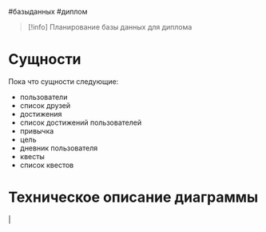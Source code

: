 #базыданных #диплом

>[!info]
>Планирование базы данных для диплома

# Сущности
Пока что сущности следующие:
- пользователи
- список друзей
- достижения
- список достижений пользователей
- привычка
- цель
- дневник пользователя
- квесты
- список квестов

# Техническое описание диаграммы

|